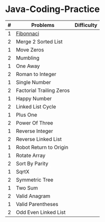 # Java-Coding-Practice
| # | Problems                | Difficulty | 
| - | ---------               | -----------|
| 1 | [Fibonnaci](Java-Coding-Practice/src/Fibonacci/)               |            |
| 2 | Merge 2 Sorted List     |            |
| 1 | Move Zeros              |            |
| 2 | Mumbling                |            |
| 1 | One Away                |            |
| 2 | Roman to Integer        |            |
| 1 | Single Number           |            |
| 2 | Factorial Trailing Zeros|            |
| 1 | Happy Number            |            |
| 2 | Linked List Cycle       |            |
| 1 | Plus One                |            |
| 2 | Power Of Three          |            |
| 1 | Reverse Integer         |            |
| 2 | Reverse Linked List     |            |
| 1 | Robot Return to Origin  |            |
| 1 | Rotate Array            |            |
| 2 | Sort By Parity          |            |
| 1 | SqrtX                   |            |
| 2 | Symmetric Tree          |            |
| 1 | Two Sum                 |            |
| 2 | Valid Anagram           |            |
| 1 | Valid Parentheses       |            |
| 2 | Odd Even Linked List    |            |
